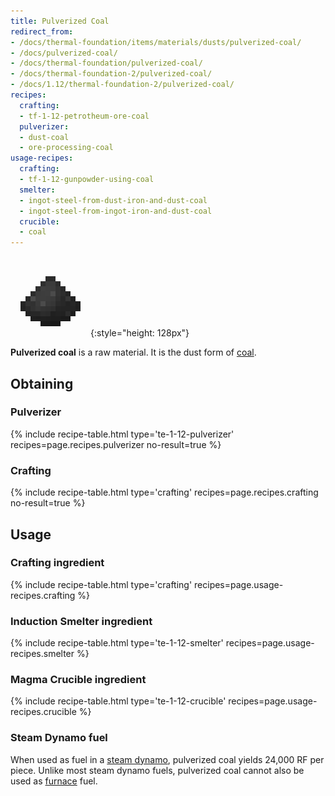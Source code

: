 ```yaml
---
title: Pulverized Coal
redirect_from:
- /docs/thermal-foundation/items/materials/dusts/pulverized-coal/
- /docs/pulverized-coal/
- /docs/thermal-foundation/pulverized-coal/
- /docs/thermal-foundation-2/pulverized-coal/
- /docs/1.12/thermal-foundation-2/pulverized-coal/
recipes:
  crafting:
  - tf-1-12-petrotheum-ore-coal
  pulverizer:
  - dust-coal
  - ore-processing-coal
usage-recipes:
  crafting:
  - tf-1-12-gunpowder-using-coal
  smelter:
  - ingot-steel-from-dust-iron-and-dust-coal
  - ingot-steel-from-ingot-iron-and-dust-coal
  crucible:
  - coal
---
```


![Pulverized coal](/assets/images/thermal-foundation-2/dust-coal.png){:style="height: 128px"}


**Pulverized coal** is a raw material. It is the dust form of
[coal](https://minecraft.gamepedia.com/Coal).


Obtaining
---------

### Pulverizer
{% include recipe-table.html type='te-1-12-pulverizer' recipes=page.recipes.pulverizer no-result=true %}

### Crafting
{% include recipe-table.html type='crafting' recipes=page.recipes.crafting no-result=true %}


Usage
-----

### Crafting ingredient
{% include recipe-table.html type='crafting' recipes=page.usage-recipes.crafting %}

### Induction Smelter ingredient
{% include recipe-table.html type='te-1-12-smelter' recipes=page.usage-recipes.smelter %}

### Magma Crucible ingredient
{% include recipe-table.html type='te-1-12-crucible' recipes=page.usage-recipes.crucible %}

### Steam Dynamo fuel
When used as fuel in a [steam dynamo](/docs/1.12/thermal-expansion/steam-dynamo/),
pulverized coal yields 24,000 RF per piece. Unlike most steam dynamo fuels,
pulverized coal cannot also be used as
[furnace](https://minecraft.gamepedia.com/Furnace) fuel.
